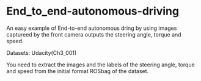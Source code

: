 # End_to_end-autonomous-driving
An easy example of End-to-end autonomous dring by using images captureed by the front camera outputs the steering angle, torque and speed.

Datasets: Udacity(Ch3_001)

You need to extract the images and the labels of the steering angle, torque and speed from the initial format ROSbag of the dataset.
